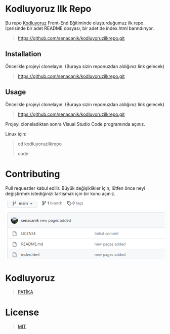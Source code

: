 # Kodluyoruz Ilk Repo
Bu repo [Kodluyoruz](https://www.patika.dev/tr) Front-End Eğitiminde oluşturduğumuz ilk repo. İçerisinde bir adet README dosyası, bir adet de index.html barındırıyor.
> https://github.com/senacanik/kodluyoruzilkrepo.git

## Installation
Öncelikle projeyi clonelayın. (Buraya sizin reponuzdan aldığınız link gelecek)
> https://github.com/senacanik/kodluyoruzilkrepo.git

## Usage
Öncelikle projeyi clonelayın. (Buraya sizin reponuzdan aldığınız link gelecek)
> https://github.com/senacanik/kodluyoruzilkrepo.git

Projeyi cloneladıktan sonra Visual Studio Code programında açınız.

Linux için:
> cd kodluyoruzilkrepo 
>
>code

# Contributing
Pull requestler kabul edilir. Büyük değişiklikler için, lütfen önce neyi değiştirmek istediğinizi tartışmak için bir konu açınız.



![](image.PNG)
# Kodluyoruz
> [PATİKA](https://www.patika.dev/tr)


# License
> [MIT](https://choosealicense.com/licenses/mit/)
